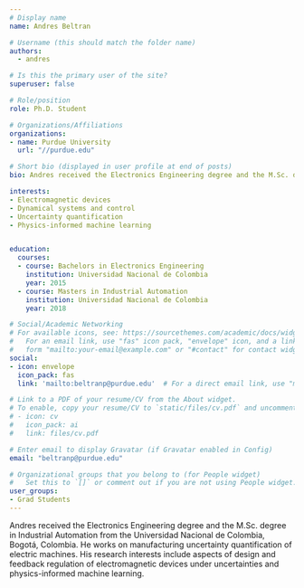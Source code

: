 ```yaml
---
# Display name
name: Andres Beltran

# Username (this should match the folder name)
authors:
  - andres

# Is this the primary user of the site?
superuser: false

# Role/position
role: Ph.D. Student

# Organizations/Affiliations
organizations:
- name: Purdue University
  url: "//purdue.edu"

# Short bio (displayed in user profile at end of posts)
bio: Andres received the Electronics Engineering degree and the M.Sc. degree in Industrial Automation from the Universidad Nacional de Colombia and is currently a Ph.D. student at Purdue University.

interests:
- Electromagnetic devices
- Dynamical systems and control
- Uncertainty quantification
- Physics-informed machine learning


education:
  courses:
  - course: Bachelors in Electronics Engineering
    institution: Universidad Nacional de Colombia
    year: 2015
  - course: Masters in Industrial Automation
    institution: Universidad Nacional de Colombia
    year: 2018

# Social/Academic Networking
# For available icons, see: https://sourcethemes.com/academic/docs/widgets/#icons
#   For an email link, use "fas" icon pack, "envelope" icon, and a link in the
#   form "mailto:your-email@example.com" or "#contact" for contact widget.
social:
- icon: envelope
  icon_pack: fas
  link: 'mailto:beltranp@purdue.edu'  # For a direct email link, use "mailto:test@example.org".

# Link to a PDF of your resume/CV from the About widget.
# To enable, copy your resume/CV to `static/files/cv.pdf` and uncomment the lines below.  
# - icon: cv
#   icon_pack: ai
#   link: files/cv.pdf

# Enter email to display Gravatar (if Gravatar enabled in Config)
email: "beltranp@purdue.edu"

# Organizational groups that you belong to (for People widget)
#   Set this to `[]` or comment out if you are not using People widget.  
user_groups:
- Grad Students
---
```


Andres received the Electronics Engineering degree and the M.Sc. degree in Industrial Automation from the Universidad Nacional de Colombia, Bogotá, Colombia. He works on manufacturing uncertainty quantification of electric machines. His research interests include aspects of design and feedback regulation of electromagnetic devices under uncertainties and physics-informed machine learning.
